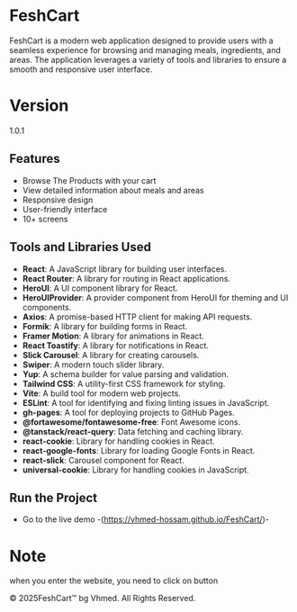 # FeshCart

FeshCart is a modern web application designed to provide users with a seamless experience for browsing and managing meals, ingredients, and areas. The application leverages a variety of tools and libraries to ensure a smooth and responsive user interface.

# Version

1.0.1

## Features

- Browse The Products with your cart
- View detailed information about meals and areas
- Responsive design
- User-friendly interface
- 10+ screens

## Tools and Libraries Used

- **React**: A JavaScript library for building user interfaces.
- **React Router**: A library for routing in React applications.
- **HeroUI**: A UI component library for React.
- **HeroUIProvider**: A provider component from HeroUI for theming and UI components.
- **Axios**: A promise-based HTTP client for making API requests.
- **Formik**: A library for building forms in React.
- **Framer Motion**: A library for animations in React.
- **React Toastify**: A library for notifications in React.
- **Slick Carousel**: A library for creating carousels.
- **Swiper**: A modern touch slider library.
- **Yup**: A schema builder for value parsing and validation.
- **Tailwind CSS**: A utility-first CSS framework for styling.
- **Vite**: A build tool for modern web projects.
- **ESLint**: A tool for identifying and fixing linting issues in JavaScript.
- **gh-pages**: A tool for deploying projects to GitHub Pages.
- **@fortawesome/fontawesome-free**: Font Awesome icons.
- **@tanstack/react-query**: Data fetching and caching library.
- **react-cookie**: Library for handling cookies in React.
- **react-google-fonts**: Library for loading Google Fonts in React.
- **react-slick**: Carousel component for React.
- **universal-cookie**: Library for handling cookies in JavaScript.


## Run the Project

- Go to the live demo -(https://vhmed-hossam.github.io/FeshCart/)-

# Note
when you enter the website, you need to click on <Take Me home> button

© 2025FeshCart™ bg Vhmed. All Rights Reserved.
